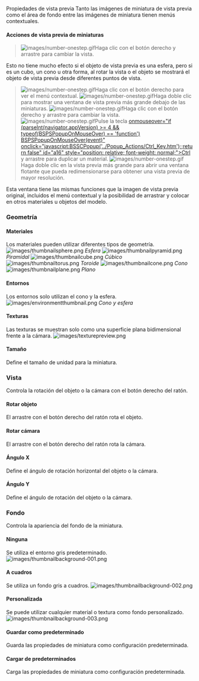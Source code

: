 Propiedades de vista previa
Tanto las imágenes de miniatura de vista previa como el área de fondo entre las imágenes de miniatura tienen menús contextuales.

#### Acciones de vista previa de miniaturas

>![images/number-onestep.gif](images/number-onestep.gif)Haga clic con el botón derecho y arrastre para cambiar la vista.

Esto no tiene mucho efecto si el objeto de vista previa es una esfera, pero si es un cubo, un cono u otra forma, al rotar la vista o el objeto se mostrará el objeto de vista previa desde diferentes puntos de vista.

>![images/number-onestep.gif](images/number-onestep.gif)Haga clic con el botón derecho para ver el menú contextual.
>![images/number-onestep.gif](images/number-onestep.gif)Haga doble clic para mostrar una ventana de vista previa más grande debajo de las miniaturas.
>![images/number-onestep.gif](images/number-onestep.gif)Haga clic con el botón derecho y arrastre para cambiar la vista.
>![images/number-onestep.gif](images/number-onestep.gif)Pulse la tecla [onmouseover="if (parseInt(navigator.appVersion) &gt;= 4 &amp;&amp; typeof(BSPSPopupOnMouseOver) == 'function') BSPSPopupOnMouseOver(event)" onclick="javascript:BSSCPopup('../Popup_Actions/Ctrl_Key.htm');;return false" id="a16" style="position: relative; font-weight: normal;">Ctrl]() y arrastre para duplicar un material.
>![images/number-onestep.gif](images/number-onestep.gif)Haga doble clic en la vista previa más grande para abrir una ventana flotante que pueda redimensionarse para obtener una vista previa de mayor resolución.

Esta ventana tiene las mismas funciones que la imagen de vista previa original, incluidos el menú contextual y la posibilidad de arrastrar y colocar en otros materiales u objetos del modelo.

### Geometría

#### Materiales
Los materiales pueden utilizar diferentes tipos de geometría.
![images/thumbnailsphere.png](images/thumbnailsphere.png) *Esfera* 
![images/thumbnailpyramid.png](images/thumbnailpyramid.png) *Piramidal* 
![images/thumbnailcube.png](images/thumbnailcube.png) *Cúbico* 
![images/thumbnailtorus.png](images/thumbnailtorus.png) *Toroide* 
![images/thumbnailcone.png](images/thumbnailcone.png) *Cono* 
![images/thumbnailplane.png](images/thumbnailplane.png) *Plano* 

#### Entornos
Los entornos solo utilizan el cono y la esfera.
![images/environmentthumbnail.png](images/environmentthumbnail.png) *Cono y esfera* 

#### Texturas
Las texturas se muestran solo como una superficie plana bidimensional frente a la cámara.
![images/texturepreview.png](images/texturepreview.png)

#### Tamaño
Define el tamaño de unidad para la miniatura.

### Vista
Controla la rotación del objeto o la cámara con el botón derecho del ratón.

#### Rotar objeto
El arrastre con el botón derecho del ratón rota el objeto.

#### Rotar cámara
El arrastre con el botón derecho del ratón rota la cámara.

#### Ángulo X
Define el ángulo de rotación horizontal del objeto o la cámara.

#### Ángulo Y
Define el ángulo de rotación del objeto o la cámara.

### Fondo
Controla la apariencia del fondo de la miniatura.

#### Ninguna
Se utiliza el entorno gris predeterminado.
![images/thumbnailbackground-001.png](images/thumbnailbackground-001.png)

#### A cuadros
Se utiliza un fondo gris a cuadros.
![images/thumbnailbackground-002.png](images/thumbnailbackground-002.png)

#### Personalizada
Se puede utilizar cualquier material o textura como fondo personalizado.
![images/thumbnailbackground-003.png](images/thumbnailbackground-003.png)

####  **Guardar como predeterminado** 
Guarda las propiedades de miniatura como configuración predeterminada.

####  **Cargar de predeterminados** 
Carga las propiedades de miniatura como configuración predeterminada.

